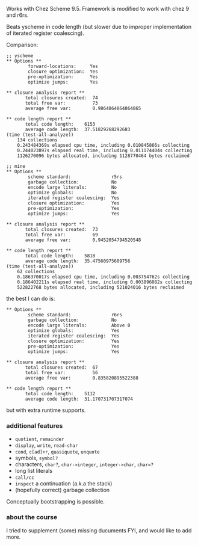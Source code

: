 Works with Chez Scheme 9.5. Framework is modified to work with chez 9 and r6rs.

Beats yscheme in code length (but slower due to improper implementation of iterated register coalescing).

Comparison:

``` text
;; yscheme
** Options **
        forward-locations:     Yes
        closure optimization:  Yes
        pre-optimization:      Yes
        optimize jumps:        Yes

** closure analysis report **
       total closures created:  74
       total free var:          73
       average free var:        0.9864864864864865

** code length report **
       total code length:    6153
       average code length:  37.51829268292683
(time (test-all-analyze))
    134 collections
    0.243484369s elapsed cpu time, including 0.010845866s collecting
    0.244023897s elapsed real time, including 0.011174404s collecting
    1126270096 bytes allocated, including 1128770464 bytes reclaimed

;; mine
** Options **
        scheme standard:               r5rs
        garbage collection:            No
        encode large literals:         No
        optimize globals:              No
        iterated register coalescing:  Yes
        closure optimization:          Yes
        pre-optimization:              Yes
        optimize jumps:                Yes

** closure analysis report **
       total closures created:  73
       total free var:          69
       average free var:        0.9452054794520548

** code length report **
       total code length:    5818
       average code length:  35.47560975609756
(time (test-all-analyze))
    62 collections
    0.186370017s elapsed cpu time, including 0.003754762s collecting
    0.186402211s elapsed real time, including 0.003896082s collecting
    522822768 bytes allocated, including 521024016 bytes reclaimed
```

the best I can do is:

``` text
** Options **
        scheme standard:               r6rs
        garbage collection:            No
        encode large literals:         Above 0
        optimize globals:              Yes
        iterated register coalescing:  Yes
        closure optimization:          Yes
        pre-optimization:              Yes
        optimize jumps:                Yes

** closure analysis report **
       total closures created:  67
       total free var:          56
       average free var:        0.835820895522388

** code length report **
       total code length:    5112
       average code length:  31.170731707317074
```

but with extra runtime supports.

### additional features
- `quotient`, `remainder`
- `display`, `write`, `read-char`
- `cond`, `c[ad]+r`, `quasiquote`, `unquote`
- symbols, `symbol?`
- characters, `char?`, `char->integer`, `integer->char`, `char=?`
- long list literals
- `call/cc`
- `inspect` a continuation (a.k.a the stack)
- (hopefully correct) garbage collection

Conceptually bootstrapping is possible.

### about the course
I tried to supplement (some) missing ducuments FYI, and would like to add more.
